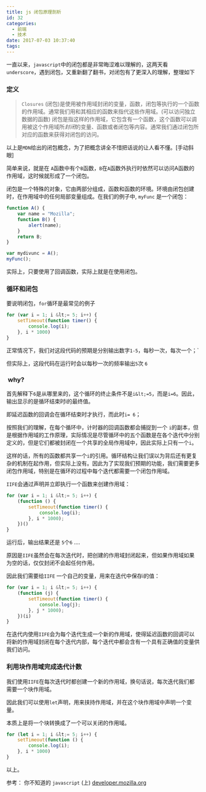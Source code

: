 ```yaml
---
title: js 闭包原理剖析
id: 32
categories:
  - 前端
  - 技术
date: 2017-07-03 10:37:40
tags:
---
```


一直以来，`javascript`中的闭包都是非常晦涩难以理解的，这两天看`underscore`，遇到闭包，又重新翻了翻书，对闭包有了更深入的理解，整理如下

### 定义

> `Closures` (闭包)是使用被作用域封闭的变量，函数，闭包等执行的一个函数的作用域。通常我们用和其相应的函数来指代这些作用域。(可以访问独立数据的函数)
> 闭包是指这样的作用域，它包含有一个函数，这个函数可以调用被这个作用域所*封闭*的变量、函数或者闭包等内容。通常我们通过闭包所对应的函数来获得对闭包的访问。

以上是`MDN`给出的闭包概念，为了把概念讲全不惜把话说的让人看不懂。[手动斜眼]

简单来说，就是在 `A`函数中有个`B`函数，`B`在`A`函数外执行时依然可以访问A函数的作用域，这时候就形成了一个闭包。

闭包是一个特殊的对象，它由两部分组成，函数和函数的环境。环境由闭包创建时，在作用域中的任何局部变量组成。在我们的例子中, `myFunc` 是一个闭包：

```javascript
function A() {
    var name = "Mozilla";
    function B() {
        alert(name);
    }
    return B;
}

var mydivunc = A();
myFunc();
```

实际上，只要使用了回调函数，实际上就是在使用闭包。

### 循环和闭包

要说明闭包，`for`循环是最常见的例子

```javascript
for (var i = 1; i &lt;= 5; i++) {
    setTimeout(function timer() {
        console.log(i);
    }, i * 1000)
}

```

正常情况下，我们对这段代码的预期是分别输出数字`1-5`，每秒一次，每次一个；`

但实际上，这段代码在运行时会以每秒一次的频率输出`5`次 `6`

###  why?

首先解释下`6`是从哪里来的，这个循环的终止条件不是`i&lt;=5`，而是`i=6`。因此，输出显示的是循环结束时i的最终值。

即延迟函数的回调会在循环结束时才执行，而此时`i= 6`；

按照我们的理解，在每个循环中，计时器的回调函数都会捕捉到一个 `i`的副本，但是根据作用域的工作原理，实际情况是尽管循环中的五个函数是在各个迭代中分别定义的，但是它们都被封闭在一个共享的全局作用域中，因此实际上只有一个`i`。

这样的话，所有的函数都共享一个`i`的引用。循环结构让我们误以为背后还有更复杂的机制在起作用，但实际上没有。因此为了实现我们预期的功能，我们需要更多闭包作用域，特别是在循环的过程中每个迭代都需要一个闭包作用域。

`IIFE`会通过声明并立即执行一个函数来创建作用域：

```javascript
for (var i = 1; i &lt;= 5; i++) {
    (function () {
        setTimeout(function timer() {
            console.log(i);
        }, i * 1000);
    })()
}

```

运行后，输出结果还是 `5`个`6` ....

原因是`IIFE`虽然会在每次迭代时，把创建的作用域封闭起来，但如果作用域如果为空的话，仅仅封闭不会起任何作用。

因此我们需要给`IIFE` 一个自己的变量，用来在迭代中保存i的值：

```javascript
for (var i = 1; i &lt;= 5; i++) {
    (function (j) {
        setTimeout(function timer() {
            console.log(j);
        }, j * 1000);
    })(i)
}

```

在迭代内使用`IIFE`会为每个迭代生成一个新的作用域，使得延迟函数的回调可以将新的作用域封闭在每个迭代内部，每个迭代中都会含有一个具有正确值的变量供我们访问。

### 利用块作用域完成迭代计数

我们使用`IIFE`在每次迭代时都创建一个新的作用域，换句话说，每次迭代我们都需要一个块作用域。

因此我们可以使用`let`声明，用来挟持作用域，并在这个块作用域中声明一个变量。

本质上是将一个块转换成了一个可以关闭的作用域。

```javascript
for (let i = 1; i &lt;= 5; i++) {
    setTimeout(function () {
        console.log(i);
    }, i * 1000)
}
```

以上。

参考：
你不知道的 `javascript` (上)
[developer.mozilla.org](https://developer.mozilla.org/zh-CN/docs/Web/JavaScript/Reference/Global_Objects/Promise)
